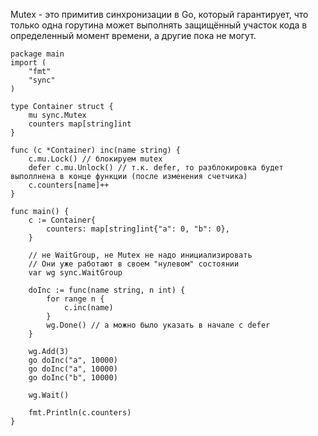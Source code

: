 
Mutex - это примитив синхронизации в Go, который гарантирует, что только одна горутина может выполнять защищённый участок кода в определенный момент времени, а другие пока не могут.

```run-go
package main
import (
	"fmt"
	"sync"
)

type Container struct {
	mu sync.Mutex
	counters map[string]int
}

func (c *Container) inc(name string) {
	c.mu.Lock() // блокируем mutex
	defer c.mu.Unlock() // т.к. defer, то разблокировка будет выполлнена в конце функции (после изменения счетчика)
	c.counters[name]++
}

func main() {
	c := Container{
		counters: map[string]int{"a": 0, "b": 0},
	}
	
	// не WaitGroup, не Mutex не надо инициализировать
	// Они уже работают в своем "нулевом" состоянии
	var wg sync.WaitGroup
	
	doInc := func(name string, n int) {
		for range n {
			c.inc(name)
		}
		wg.Done() // а можно было указать в начале с defer
	}
	
	wg.Add(3)
	go doInc("a", 10000)
	go doInc("a", 10000)
	go doInc("b", 10000)
	
	wg.Wait()
	
	fmt.Println(c.counters)
}
```
